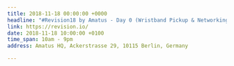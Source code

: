 ```yaml
---
title: 2018-11-18 00:00:00 +0000
headline: "#Revision18 by Amatus - Day 0 (Wristband Pickup & Networking Event)"
link: https://revision.io/
date: 2018-11-18 10:00:00 +0100
time_span: 10am - 9pm
address: Amatus HQ, Ackerstrasse 29, 10115 Berlin, Germany

---
```

